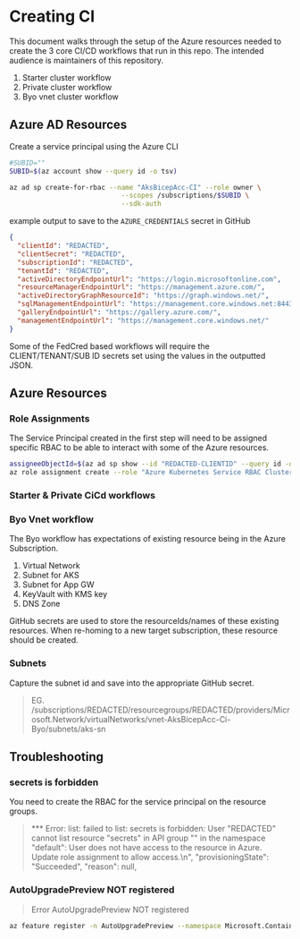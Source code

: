 # Creating CI

This document walks through the setup of the Azure resources needed to create the 3 core CI/CD workflows that run in this repo.
The intended audience is maintainers of this repository.

1. Starter cluster workflow
2. Private cluster workflow
3. Byo vnet cluster workflow

## Azure AD Resources

Create a service principal using the Azure CLI

```bash
#SUBID=""
SUBID=$(az account show --query id -o tsv)

az ad sp create-for-rbac --name "AksBicepAcc-CI" --role owner \
                            --scopes /subscriptions/$SUBID \
                            --sdk-auth
```

example output to save to the `AZURE_CREDENTIALS` secret in GitHub

```json
{
  "clientId": "REDACTED",
  "clientSecret": "REDACTED",
  "subscriptionId": "REDACTED",
  "tenantId": "REDACTED",
  "activeDirectoryEndpointUrl": "https://login.microsoftonline.com",
  "resourceManagerEndpointUrl": "https://management.azure.com/",
  "activeDirectoryGraphResourceId": "https://graph.windows.net/",
  "sqlManagementEndpointUrl": "https://management.core.windows.net:8443/",
  "galleryEndpointUrl": "https://gallery.azure.com/",
  "managementEndpointUrl": "https://management.core.windows.net/"
}
```

Some of the FedCred based workflows will require the CLIENT/TENANT/SUB ID secrets set using the values in the outputted JSON.

## Azure Resources

### Role Assignments

The Service Principal created in the first step will need to be assigned specific RBAC to be able to interact with some of the Azure resources.

```bash
assigneeObjectId=$(az ad sp show --id "REDACTED-CLIENTID" --query id -o tsv)
az role assignment create --role "Azure Kubernetes Service RBAC Cluster Admin" --scope "/subscriptions/$SUBID/resourcegroups/AksBicepAcc-Ci-PrivateCluster" --assignee-object-id $assigneeObjectId --assignee-principal-type ServicePrincipal
```

### Starter & Private CiCd workflows

### Byo Vnet workflow

The Byo workflow has expectations of existing resource being in the Azure Subscription.

1. Virtual Network
2. Subnet for AKS
3. Subnet for App GW
4. KeyVault with KMS key
5. DNS Zone

GitHub secrets are used to store the resourceIds/names of these existing resources.
When re-homing to a new target subscription, these resource should be created.

### Subnets

Capture the subnet id and save into the appropriate GitHub secret.

> EG. /subscriptions/REDACTED/resourcegroups/REDACTED/providers/Microsoft.Network/virtualNetworks/vnet-AksBicepAcc-Ci-Byo/subnets/aks-sn

## Troubleshooting

### secrets is forbidden

You need to create the RBAC for the service principal on the resource groups.

> *** Error: list: failed to list: secrets is forbidden: User \"REDACTED\" cannot list resource \"secrets\" in API group \"\" in the namespace \"default\": User does not have access to the resource in Azure. Update role assignment to allow access.\n", "provisioningState": "Succeeded", "reason": null, 


### AutoUpgradePreview NOT registered

> Error AutoUpgradePreview NOT registered

```bash
az feature register -n AutoUpgradePreview --namespace Microsoft.ContainerService
```




